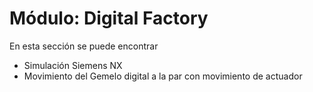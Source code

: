 # Módulo: Digital Factory

En esta sección se puede encontrar
<ul>
  <li> Simulación Siemens NX </li>
  <li> Movimiento del Gemelo digital a la par con movimiento de actuador </li>
</ul>
